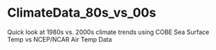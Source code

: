 # ClimateData_80s_vs_00s
Quick look at 1980s vs. 2000s climate trends using COBE Sea Surface Temp vs NCEP/NCAR Air Temp Data

